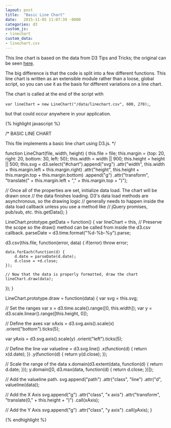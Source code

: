 ```yaml
---
layout: post
title:  "Basic Line Chart"
date:   2015-11-05 11:07:39 -0800
categories: d3
custom_js: 
- linechart
custom_data:
- linechart.csv
---
```


This line chart is based on the data from D3 Tips and Tricks; the original can be seen
[here](http://bl.ocks.org/d3noob/b3ff6ae1c120eea654b5).

The big difference is that the code is split into a few different functions. This line chart is written as an extensible module rather than a loose, global script, so you can use it as the basis for different variations on a line chart.

The chart is called at the end of the script with 

`var lineChart = new LineChart("/data/linechart.csv", 600, 270);`, 

but that could occur anywhere in your application.

{% highlight javascript %}

/*
 BASIC LINE CHART

 This file implements a basic line chart using D3.js.
*/

function LineChart(file, width, height) {
  this.file = file;
  this.margin = {top: 20, right: 20, bottom: 30, left: 50};
  this.width = width || 900;
  this.height = height || 500;
  this.svg = d3.select("#chart").append("svg")
               .attr("width", this.width + this.margin.left + this.margin.right)
               .attr("height", this.height + this.margin.top + this.margin.bottom)
               .append("g")
               .attr("transform", "translate(" + this.margin.left + "," + this.margin.top + ")");

  // Once all of the properties are set, initialize data load. The chart will be drawn once
  // the data finishes loading. D3's data load methods are asynchronous, so the drawing logic
  // generally needs to happen inside the data load callback unless you use a method like
  // jQuery promises, pub/sub, etc.
  this.getData();
}

LineChart.prototype.getData = function() {
  var lineChart = this, // Preserve the scope so the draw() method can be called from inside the d3.csv callback.
      parseDate = d3.time.format("%d-%b-%y").parse;

  d3.csv(this.file, function(error, data) {
    if(error) throw error;

    data.forEach(function(d) {
        d.date = parseDate(d.date);
        d.close = +d.close;
    });

    // Now that the data is properly formatted, draw the chart
    lineChart.draw(data);
  });
}

LineChart.prototype.draw = function(data) {
  var svg = this.svg;

  // Set the ranges
  var x = d3.time.scale().range([0, this.width]);
  var y = d3.scale.linear().range([this.height, 0]);

  // Define the axes
  var xAxis = d3.svg.axis().scale(x)
      .orient("bottom").ticks(5);

  var yAxis = d3.svg.axis().scale(y)
      .orient("left").ticks(5);

  // Define the line
  var valueline = d3.svg.line()
      .x(function(d) { return x(d.date); })
      .y(function(d) { return y(d.close); });

  // Scale the range of the data
  x.domain(d3.extent(data, function(d) { return d.date; }));
  y.domain([0, d3.max(data, function(d) { return d.close; })]);

  // Add the valueline path.
  svg.append("path")
      .attr("class", "line")
      .attr("d", valueline(data));

  // Add the X Axis
  svg.append("g")
      .attr("class", "x axis")
      .attr("transform", "translate(0," + this.height + ")")
      .call(xAxis);

  // Add the Y Axis
  svg.append("g")
      .attr("class", "y axis")
      .call(yAxis);
}

{% endhighlight %}
